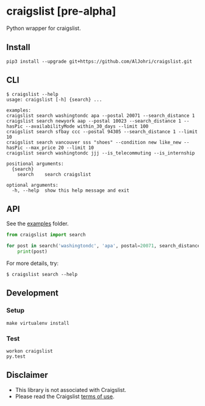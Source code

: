 # craigslist [**pre-alpha**]

Python wrapper for craigslist.

## Install
```
pip3 install --upgrade git+https://github.com/AlJohri/craigslist.git
```

## CLI

```
$ craigslist --help
usage: craigslist [-h] {search} ...

examples:
craigslist search washingtondc apa --postal 20071 --search_distance 1
craigslist search newyork aap --postal 10023 --search_distance 1 --hasPic --availabilityMode within_30_days --limit 100
craigslist search sfbay ccc --postal 94305 --search_distance 1 --limit 10
craigslist search vancouver sss "shoes" --condition new like_new --hasPic --max_price 20 --limit 10
craigslist search washingtondc jjj --is_telecommuting --is_internship

positional arguments:
  {search}
    search    search craigslist

optional arguments:
  -h, --help  show this help message and exit
```

## API

See the [examples](./examples) folder.

```python
from craigslist import search

for post in search('washingtondc', 'apa', postal=20071, search_distance=1):
    print(post)
```

For more details, try:

```
$ craigslist search --help
```

## Development

### Setup

```
make virtualenv install
```

### Test

```
workon craigslist
py.test
```

## Disclaimer

- This library is not associated with Craigslist.
- Please read the Craigslist [terms of use](https://www.craigslist.org/about/terms.of.use.en).